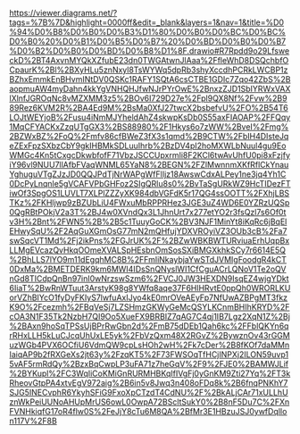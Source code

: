 https://viewer.diagrams.net/?tags=%7B%7D&highlight=0000ff&edit=_blank&layers=1&nav=1&title=%D0%94%D0%B8%D0%B0%D0%B3%D1%80%D0%B0%D0%BC%D0%BC%D0%B0%20%D0%B1%D0%B5%D0%B7%20%D0%BD%D0%B0%D0%B7%D0%B2%D0%B0%D0%BD%D0%B8%D1%8F.drawio#R7Rpdd9o29LfsweckD%2BT4AxvnMYQkXZfubE23dn0TWGAtwnJlAaa%2FfleWhD8DSQchbfOCpaurK%2Bl%2BXyHLu5znNxyl8TsWYWq5dpRb3shyXccdhPCRkLWCBP1zBZhxEmmkEnBHvmINtDV0QSKc1RAFY1SQtA6csCTBE1GDIc7Zqo42ZbS%2BaopmuAW4myDahn4kkYgVNHQHJfwNJrPYrOwE%2BnxzZJD1SbIYRWxVAXlXlnfJGROqNc8vMZXMM3z5%2BOv6I729D27e%2Fpl9QX8Nf%2Fvw%2B989Rez6KVM2R%2BA4Ed9M%2BsMa0XfJ27twcX2bsbefvU%2FO%2B54T6LOJtWEYjoB%2Fusu4iNmMJYheldAhZ4skwpKsDb0S55axFIAOAP%2FFQqy1MqCFYACKxZzqUTgGX3%2BS88980%2F1Hkys6o7zWW%2BveI%2Fmg%2BZWxBZ%2FoQ%2Fmfv86cfBWeZ3fX3s1qmd%2B9CTW%2FbIH4DIsteJqeZExFpzSXbzCbY9gkIHBMkSDLuuIhrb%2BzDV4pI2hoMXWLbNuul4gu9EoWMGc4Kn5tCxgcDkwbfofF71VbzJSCCUpxrmIi8F2KCl6twAvUhfU0pi8xFzjfyiY96vl9NUU7llAfbFVaqWNML65YaN8%2BEGN%2FZlMwnnmXKfRflCkYnauYghuguVTgZJzJD0QQJPdTjNrWAPgWfFlIjz18AwswCdxALPey1ne3jq4Yh1C0DcPyLnqnle5gVCAFVPbGHFoz2SIgQRlu8s0%2BvTaSgURkWZ9HcTIDezFTiwOf3SpgOS1LUVLT7XLPlZZZyXK984dbVGFdK5r17QG4ssOOTT%2FXhjLBSTKz%2FKHljwp9zBZUbLiU4FWxuMbRPPRHez3JGE3uZ4WD6E0YZRzUQSp0QgRBtPOkjV2a3T%2BJ4w0XVndQx3L1JhnUrt7x277etYO2r3fsQzl7s6Of0tv3H%2Bnt%2FWN5%2B%2B5c1TuuyGoCK%2BV3NJF1MinYt8iKqRc6jBqElEHwySqU%2F2AqGuXGmOsG77mN2mQHfujYDXVROyiVZ3OUb3cB%2Fa7swSqcVT1Md%2Fj2ikPns%2FGJrUK%2F%2BZwWBKBWTURviuaErhUqpBxLLMgEVcazQvHkqOOmeXVALSpHEsbnOmSosSXiBMGXkhkSCy7r6614E5Q%2BhLLS7lYO9m11dEgqhMC8B%2FFmIiNkaybjaYwSTdJVMIgFoodgR4kCT0DxMa%2BMETDERK9km6MWI4IDsSnQNyslWI1CfCguACrLQNoV1Te2oQVnGd8TICdpQnBn97inI0wNrzswSzm6%2FVCJ0JW3HEXDN9IsqEZ4wjgYDkt6IiaT%2BwRnWTuut3ArstyK98g8YWfq8aqe37F6HlHRvtE0ppQh0WRORLKUorVZhBIYcO1fyDyFKIyS7lwfuAxIJyo4kE0mrOVeAEyFp7NfUwAZBPgMT3fkzK9O%2Fcezmh%2FBqVeSj7LZSHmzGKWyGeMcQSYLKCnmBHIhKRYD%2FcOA3N1F35Tk2NzbH7QI9Oo5XueFX9BRBIZ7qAG7C4qj1IB7Lgz2XqN1Z%2Bj%2BAxn9hoSqTPSsUjBPrRwGbn2d%2FmB75dDEb1Qah6kc%2FFblQKYn6qrRHxLLH5kLuCJcqUhUxLE5yk%2FbVzQxm48X2RGvZ%2BywznOv43rGGMuzWGb4PVX6OCfiU6VdmQW9cpLsHOh2wH%2Fk7cDer%2B8fKOf7daMMnIaiqAP9b2fRXGeXs2jt63y%2FzqKT5%2F73FWSOqTfHCjINPXj2ILON59uvp15vAF5rmRdQy%2BzxBqCwpLP3uFA71z7heGqV%2F9%2FJE0%2BAMWJLif%2BYKupl%2FC3WqIiCoKMiGnRURMHBKqIfIVgFj0yGnKM9Zti27Yq%2FT3kRheovGtpPA4xtvEgV972aig%2B6in5v8Jwq3n408oFDq8k%2B6fnqPNKhY7SJG5INECvphR6YkyhSFiG9FxoXpCTzdT4CdNU%2F%2BkALjCAr71xULLhUznWkPeiUUNoAHUpMrUS6owL0OwpA72BScltSukY0%2B8nF5Du7C%2FXnFVNHkiqfG17oR4flw0S%2FeJjY8cTu6M8QA%2BfMr3E1HBzuJSJ0ywfDqlIon117V%2F8B
